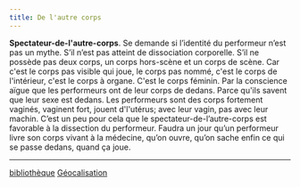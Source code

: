 ```yaml
---
title: De l'autre corps
---
```


**Spectateur-de-l'autre-corps**. Se demande si l’identité du performeur n’est pas un mythe. S’il n’est pas atteint de dissociation corporelle. S’il ne possède pas deux corps, un corps hors-scène et un corps de scène. Car c'est le corps pas visible qui joue, le corps pas nommé, c'est le corps de l'intérieur, c'est le corps à organe. C'est le corps féminin. Par la conscience aïgue que les performeurs ont de leur corps de dedans. Parce qu'ils savent que leur sexe est dedans. Les performeurs sont des corps fortement vaginés, vaginent fort, jouent d'l'utérus; avec leur vagin, pas avec leur machin. C’est un peu pour cela que le spectateur-de-l’autre-corps est favorable à la dissection du performeur. Faudra un jour qu’un performeur livre son corps vivant à la médecine, qu’on ouvre, qu’on sache enfin ce qui se passe dedans, quand ça joue. 

***

[bibliothèque](http://dicospec.g-u-i.net/about)
[Géocalisation](https://www.google.fr/maps/place/Fosses/@49.100285,2.504335,6z/data=!4m2!3m1!1s0x47e638b2270974d5:0x5c219501ea7e29d7)